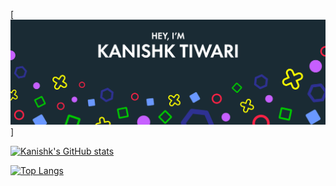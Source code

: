 [![Kanishk's GitHub Banner](./banner.png)]

[![Kanishk's GitHub stats](https://github-readme-stats.vercel.app/api?username=kanishk6103&show_icons=true&theme=merko)](https://github.com/anuraghazra/github-readme-stats)

[![Top Langs](https://github-readme-stats.vercel.app/api/top-langs/?username=kanishk6103&layout=compact)](https://github.com/anuraghazra/github-readme-stats)
